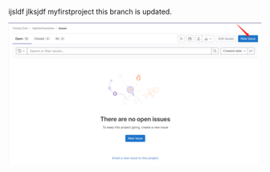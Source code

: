  ijsldf jlksjdf 
myfirstproject
this branch is updated.

![alt](https://github.com/codejoker-c/myfirstproject/blob/main/images/image-20230422184013706.png)
